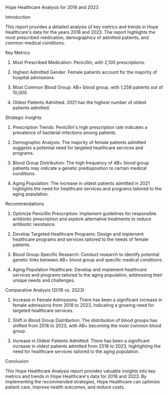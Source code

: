 Hope Healthcare Analysis for 2018 and 2023

Introduction

This report provides a detailed analysis of key metrics and trends in Hope Healthcare's data for the years 2018 and 2023. The report highlights the most prescribed medication, demographics of admitted patients, and common medical conditions.

Key Metrics

1. Most Prescribed Medication: Penicillin, with 2,100 prescriptions.

2. Highest Admitted Gender: Female patients account for the majority of hospital admissions.

3. Most Common Blood Group: AB+ blood group, with 1,258 patients out of 10,000.

4. Oldest Patients Admitted: 2021 has the highest number of oldest patients admitted.

Strategic Insights

1. Prescription Trends: Penicillin's high prescription rate indicates a prevalence of bacterial infections among patients.

2. Demographic Analysis: The majority of female patients admitted suggests a potential need for targeted healthcare services and programs.

3. Blood Group Distribution: The high frequency of AB+ blood group patients may indicate a genetic predisposition to certain medical conditions.

4. Aging Population: The increase in oldest patients admitted in 2021 highlights the need for healthcare services and programs tailored to the aging population.

Recommendations

1. Optimize Penicillin Prescription: Implement guidelines for responsible antibiotic prescription and explore alternative treatments to reduce antibiotic resistance.

2. Develop Targeted Healthcare Programs: Design and implement healthcare programs and services tailored to the needs of female patients.

3. Blood Group-Specific Research: Conduct research to identify potential genetic links between AB+ blood group and specific medical conditions.

4. Aging Population Healthcare: Develop and implement healthcare services and programs tailored to the aging population, addressing their unique needs and challenges.

Comparative Analysis (2018 vs. 2023)

1. Increase in Female Admissions: There has been a significant increase in female admissions from 2018 to 2023, indicating a growing need for targeted healthcare services.

2. Shift in Blood Group Distribution: The distribution of blood groups has shifted from 2018 to 2023, with AB+ becoming the most common blood group.

3. Increase in Oldest Patients Admitted: There has been a significant increase in oldest patients admitted from 2018 to 2023, highlighting the need for healthcare services tailored to the aging population.

Conclusion

This Hope Healthcare Analysis report provides valuable insights into key metrics and trends in Hope Healthcare's data for 2018 and 2023. By implementing the recommended strategies, Hope Healthcare can optimize patient care, improve health outcomes, and reduce costs.
